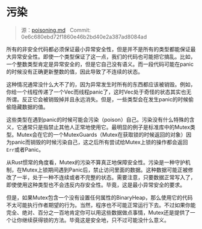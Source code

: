 # 污染

> 源：[poisoning.md](https://github.com/rust-lang-nursery/nomicon/blob/master/src/poisoning.md) &nbsp; Commit: 0e6c680ebd72f1860e46b2bd40e2a387ad8084ad

所有的非安全代码都必须保证最小异常安全性，但是并不是所有的类型都能保证最大异常安全性。即使一个类型保证了这一点，我们的代码也可能把它搞乱。比如，一个整数类型肯定是异常安全的，但是它自己没有语义。而一段代码可能在panic的时候没有正确更新整数的值，因此导致了不连续的状态。

这种情况通常没什么大不了的，因为异常发生时所有的东西都应该被销毁。例如，你给一个线程传递了一个Vec而线程panic了，这时Vec处于奇怪的状态其实也无所谓。反正它会被销毁掉并且永远消失。但是，一些类型会在发生panic的时候偷偷隐藏数据的值。

这些类型在遇到panic的时候可能会污染（poison）自己。污染没有什么特殊的含义，它通常只是指禁止其他人正常地使用它。最明显的例子是标准库中的Mutex类型。Mutex会在它的一个MutexGuards（Mutex在获取锁的时候返回的对象）因为panic而销毁的时候污染自己，这之后所有尝试给Mutex上锁的操作都会返回`Err`或者Panic。

从Rust惯常的角度看，Mutex的污染不算真正地保障安全性。污染是一种守护机制，在Mutex上锁期间遇到Panic后，禁止访问里面的数据。这种数据可能正被修改了一半，处于一种不连续或者不完整的状态。需要注意，只要数据正常写入了，即使使用这种类型也不会违反内存安全性。毕竟，这是最小异常安全的要求。

但是，如果Mutex包含一个没有设置任何属性的BinaryHeap，那么使用它的代码不太可能执行作者期望的行为。当然，程序也不可能正常运行下去。不过如果你能完全、绝对、百分之一百地肯定你可以用这些数据做点事情，Mutex还是提供了一个让你继续获得锁的方法。毕竟这是安全地，只不过可能没什么意义。
